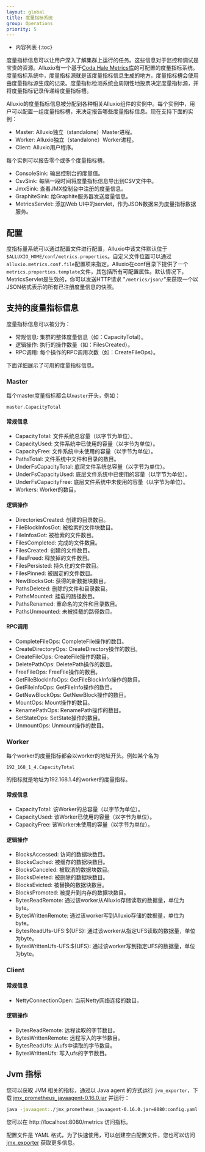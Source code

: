 ```yaml
---
layout: global
title: 度量指标系统
group: Operations
priority: 5
---
```


* 内容列表
{:toc}

度量指标信息可以让用户深入了解集群上运行的任务。这些信息对于监控和调试是宝贵的资源。Alluxio有一个基于[Coda Hale Metrics库](https://github.com/dropwizard/metrics)的可配置的度量指标系统。度量指标系统中，度量指标源就是该度量指标信息生成的地方，度量指标槽会使用由度量指标源生成的记录。度量指标检测系统会周期性地投票决定度量指标源，并将度量指标记录传递给度量指标槽。

Alluxio的度量指标信息被分配到各种相关Alluxio组件的实例中。每个实例中，用户可以配置一组度量指标槽，来决定报告哪些度量指标信息。现在支持下面的实例：

* Master: Alluxio独立（standalone）Master进程。
* Worker: Alluxio独立（standalone）Worker进程。
* Client: Alluxio用户程序。

每个实例可以报告零个或多个度量指标槽。

* ConsoleSink: 输出控制台的度量值。
* CsvSink: 每隔一段时间将度量指标信息导出到CSV文件中。
* JmxSink: 查看JMX控制台中注册的度量信息。
* GraphiteSink: 给Graphite服务器发送度量信息。
* MetricsServlet: 添加Web UI中的servlet，作为JSON数据来为度量指标数据服务。

## 配置
度指标量系统可以通过配置文件进行配置，Alluxio中该文件默认位于`$ALLUXIO_HOME/conf/metrics.properties`。自定义文件位置可以通过`alluxio.metrics.conf.file`配置项来指定。Alluxio在conf目录下提供了一个`metrics.properties.template`文件，其包括所有可配置属性。默认情况下，MetricsServlet是生效的，你可以发送HTTP请求
"`/metrics/json/`"来获取一个以JSON格式表示的所有已注册度量信息的快照。

## 支持的度量指标信息

度量指标信息可以被分为：

* 常规信息: 集群的整体度量信息（如：CapacityTotal）。
* 逻辑操作: 执行的操作数量（如：FilesCreated）。
* RPC调用: 每个操作的RPC调用次数（如：CreateFileOps）。

下面详细展示了可用的度量指标信息。

### Master

每个master度量指标都会以`master`开头，例如：

`master.CapacityTotal`

#### 常规信息

* CapacityTotal: 文件系统总容量（以字节为单位）。
* CapacityUsed: 文件系统中已使用的容量（以字节为单位）。
* CapacityFree: 文件系统中未使用的容量（以字节为单位）。
* PathsTotal: 文件系统中文件和目录的数目。
* UnderFsCapacityTotal: 底层文件系统总容量（以字节为单位）。
* UnderFsCapacityUsed: 底层文件系统中已使用的容量（以字节为单位）。
* UnderFsCapacityFree: 底层文件系统中未使用的容量（以字节为单位）。
* Workers: Worker的数目。

#### 逻辑操作

* DirectoriesCreated: 创建的目录数目。
* FileBlockInfosGot: 被检索的文件块数目。
* FileInfosGot: 被检索的文件数目。
* FilesCompleted: 完成的文件数目。
* FilesCreated: 创建的文件数目。
* FilesFreed: 释放掉的文件数目。
* FilesPersisted: 持久化的文件数目。
* FilesPinned: 被固定的文件数目。
* NewBlocksGot: 获得的新数据块数目。
* PathsDeleted: 删除的文件和目录数目。
* PathsMounted: 挂载的路径数目。
* PathsRenamed: 重命名的文件和目录数目。
* PathsUnmounted: 未被挂载的路径数目。

#### RPC调用

* CompleteFileOps: CompleteFile操作的数目。
* CreateDirectoryOps: CreateDirectory操作的数目。
* CreateFileOps: CreateFile操作的数目。
* DeletePathOps: DeletePath操作的数目。
* FreeFileOps: FreeFile操作的数目。
* GetFileBlockInfoOps: GetFileBlockInfo操作的数目。
* GetFileInfoOps: GetFileInfo操作的数目。
* GetNewBlockOps: GetNewBlock操作的数目。
* MountOps: Mount操作的数目。
* RenamePathOps: RenamePath操作的数目。
* SetStateOps: SetState操作的数目。
* UnmountOps: Unmount操作的数目。

### Worker

每个worker的度量指标都会以worker的地址开头。例如某个名为

`192_168_1_4.CapacityTotal`

的指标就是地址为192.168.1.4的worker的度量指标。

#### 常规信息

* CapacityTotal: 该Worker的总容量（以字节为单位）。
* CapacityUsed: 该Worker已使用的容量（以字节为单位）。
* CapacityFree: 该Worker未使用的容量（以字节为单位）。

#### 逻辑操作

* BlocksAccessed: 访问的数据块数目。
* BlocksCached: 被缓存的数据块数目。
* BlocksCanceled: 被取消的数据块数目。
* BlocksDeleted: 被删除的数据块数目。
* BlocksEvicted: 被替换的数据块数目。
* BlocksPromoted: 被提升到内存的数据块数目。
* BytesReadRemote: 通过该worker从Alluxio存储读取的数据量，单位为byte。
* BytesWrittenRemote: 通过该worker写到Alluxio存储的数据量，单位为byte。
* BytesReadUfs-UFS:${UFS}: 通过该worker从指定UFS读取的数据量，单位为byte。
* BytesWrittenUfs-UFS:${UFS}: 通过该worker写到指定UFS的数据量，单位为byte。

### Client

#### 常规信息

* NettyConnectionOpen: 当前Netty网络连接的数目。

#### 逻辑操作

* BytesReadRemote: 远程读取的字节数目。
* BytesWrittenRemote: 远程写入的字节数目。
* BytesReadUfs: 从ufs中读取的字节数目。
* BytesWrittenUfs: 写入ufs的字节数目。

## Jvm 指标

您可以获取 JVM 相关的指标，通过以 Java agent 的方式运行 `jvm_exporter`，下载 [jmx_prometheus_javaagent-0.16.0.jar](https://repo1.maven.org/maven2/io/prometheus/jmx/jmx_prometheus_javaagent/0.16.0/jmx_prometheus_javaagent-0.16.0.jar) 并运行：

```bash
java -javaagent:./jmx_prometheus_javaagent-0.16.0.jar=8080:config.yaml -jar yourJar.jar
```

您可以在 http://localhost:8080/metrics 访问指标。

配置文件是 YAML 格式，为了快速使用，可以创建空白配置文件，您也可以访问 [jmx_exporter](https://github.com/prometheus/jmx_exporter) 获取更多信息。
